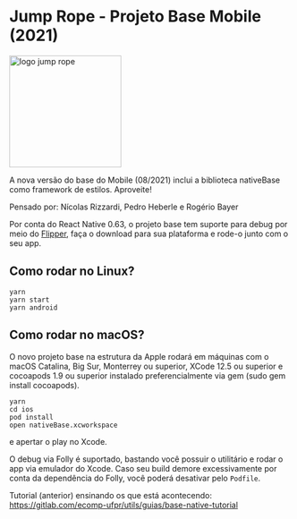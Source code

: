 # Jump Rope - Projeto Base Mobile (2021)

<img src="https://i.imgur.com/zKbThVQ.png" alt="logo jump rope" width="200"/>

A nova versão do base do Mobile (08/2021) inclui a biblioteca nativeBase como framework de estilos. Aproveite!

Pensado por: Nícolas Rizzardi, Pedro Heberle e Rogério Bayer

Por conta do React Native 0.63, o projeto base tem suporte para debug por meio do [Flipper](https://fbflipper.com/), faça o download para sua plataforma e rode-o junto com o seu app.

## Como rodar no Linux?

```
yarn
yarn start
yarn android
```

## Como rodar no macOS?

O novo projeto base na estrutura da Apple rodará em máquinas com o macOS Catalina, Big Sur, Monterrey ou superior, XCode 12.5 ou superior e cocoapods 1.9 ou superior instalado preferencialmente via gem (sudo gem install cocoapods).

```
yarn
cd ios
pod install
open nativeBase.xcworkspace
```

e apertar o play no Xcode.

O debug via Folly é suportado, bastando você possuir o utilitário e rodar o app via emulador do Xcode. Caso seu build demore excessivamente por conta da dependência do Folly, você poderá desativar pelo `Podfile`.

Tutorial (anterior) ensinando os que está acontecendo: https://gitlab.com/ecomp-ufpr/utils/guias/base-native-tutorial
